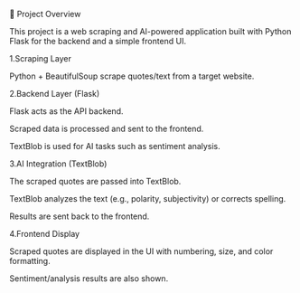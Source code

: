 📌 Project Overview

This project is a web scraping and AI-powered application built with Python Flask for the backend and a simple frontend UI.

1.Scraping Layer

Python + BeautifulSoup scrape quotes/text from a target website.


2.Backend Layer (Flask)

Flask acts as the API backend.

Scraped data is processed and sent to the frontend.

TextBlob is used for AI tasks such as sentiment analysis.


3.AI Integration (TextBlob)

The scraped quotes are passed into TextBlob.

TextBlob analyzes the text (e.g., polarity, subjectivity) or corrects spelling.

Results are sent back to the frontend.


4.Frontend Display

Scraped quotes are displayed in the UI with numbering, size, and color formatting.

Sentiment/analysis results are also shown.
